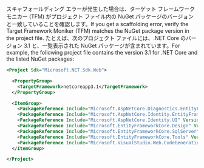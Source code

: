 <span data-ttu-id="5e10b-101">スキャフォールディング エラーが発生した場合は、ターゲット フレームワーク モニカー (TFM) がプロジェクト ファイル内の NuGet パッケージのバージョンと一致していることを確認します。</span><span class="sxs-lookup"><span data-stu-id="5e10b-101">If you get a scaffolding error, verify the Target Framework Moniker (TFM) matches the NuGet package version in the project file.</span></span> <span data-ttu-id="5e10b-102">たとえば、次のプロジェクト ファイルには、.NET Core のバージョン 3.1 と、一覧表示された NuGet パッケージが含まれています。</span><span class="sxs-lookup"><span data-stu-id="5e10b-102">For example, the following project file contains the version 3.1 for .NET Core and the listed NuGet packages:</span></span>

```xml
<Project Sdk="Microsoft.NET.Sdk.Web">

  <PropertyGroup>
    <TargetFramework>netcoreapp3.1</TargetFramework>
  </PropertyGroup>

  <ItemGroup>
    <PackageReference Include="Microsoft.AspNetCore.Diagnostics.EntityFrameworkCore" Version="3.1.0" />
    <PackageReference Include="Microsoft.AspNetCore.Identity.EntityFrameworkCore" Version="3.1.0" />
    <PackageReference Include="Microsoft.AspNetCore.Identity.UI" Version="3.1.0" />
    <PackageReference Include="Microsoft.EntityFrameworkCore.Design" Version="3.1.0" />
    <PackageReference Include="Microsoft.EntityFrameworkCore.SqlServer" Version="3.1.0" />
    <PackageReference Include="Microsoft.EntityFrameworkCore.Tools" Version="3.1.0" />
    <PackageReference Include="Microsoft.VisualStudio.Web.CodeGeneration.Design" Version="3.1.0" />
  </ItemGroup>

</Project>
```

